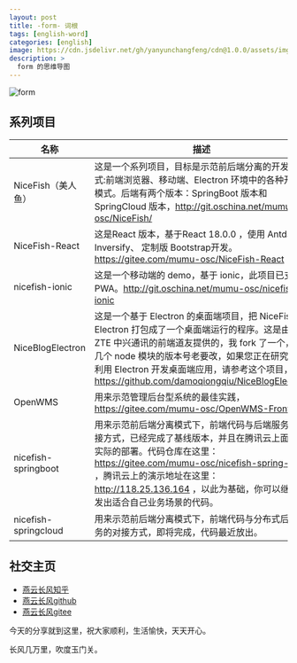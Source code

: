 ```yaml
---
layout: post
title: -form- 词根
tags: [english-word]
categories: [english]
image: https://cdn.jsdelivr.net/gh/yanyunchangfeng/cdn@1.0.0/assets/img/blog/english-word/english-word-cover2.png
description: >
  form 的思维导图
---
```


![form]({{site.cdn}}img/blog/english-word/english-word-2.png)

## 系列项目

|  名称   | 描述  |
|  ----  | ----  |
| NiceFish（美人鱼）  | 这是一个系列项目，目标是示范前后端分离的开发模式:前端浏览器、移动端、Electron 环境中的各种开发模式。后端有两个版本：SpringBoot 版本和 SpringCloud 版本，http://git.oschina.net/mumu-osc/NiceFish/ |
| NiceFish-React  |  这是React 版本，基于React 18.0.0 ，使用 Antd、Inversify、 定制版 Bootstrap开发。  https://gitee.com/mumu-osc/NiceFish-React|
| nicefish-ionic  | 这是一个移动端的 demo，基于 ionic，此项目已支持 PWA。http://git.oschina.net/mumu-osc/nicefish-ionic |
| NiceBlogElectron  | 这是一个基于 Electron 的桌面端项目，把 NiceFish 用 Electron 打包成了一个桌面端运行的程序。这是由 ZTE 中兴通讯的前端道友提供的，我 fork 了一个，有几个 node 模块的版本号老要改，如果您正在研究如何利用 Electron 开发桌面端应用，请参考这个项目，https://github.com/damoqiongqiu/NiceBlogElectron|
| OpenWMS  | 用来示范管理后台型系统的最佳实践，https://gitee.com/mumu-osc/OpenWMS-Frontend|
| nicefish-springboot  | 用来示范前后端分离模式下，前端代码与后端服务的对接方式，已经完成了基线版本，并且在腾讯云上面做了实际的部署。代码仓库在这里： https://gitee.com/mumu-osc/nicefish-spring-boot ，腾讯云上的演示地址在这里： http://118.25.136.164 ，以此为基础，你可以继续开发出适合自己业务场景的代码。|
| nicefish-springcloud  | 用来示范前后端分离模式下，前端代码与分布式后端服务的对接方式，即将完成，代码最近放出。|       

## 社交主页  

* [燕云长风知乎](https://zhihu.com/people/hbxyxuxiaodong)    
* [燕云长风github](https://github.com/yanyunchangfeng)  
* [燕云长风gitee](https://gitee.com/yanyunchangfeng) 

今天的分享就到这里，祝大家顺利，生活愉快，天天开心。

长风几万里，吹度玉门关。